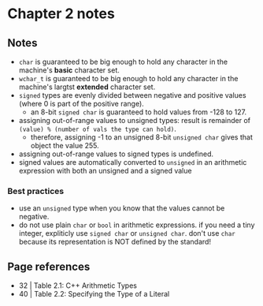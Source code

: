 # Chapter 2 notes

## Notes

- `char` is guaranteed to be big enough to hold any character in the machine's **basic** character set.
- `wchar_t` is guaranteed to be big enough to hold any character in the machine's largtst **extended** character set.
- `signed` types are evenly divided between negative and positive values (where 0 is part of the positive range).
  - an 8-bit `signed char` is guaranteed to hold values from -128 to 127.
- assigning out-of-range values to unsigned types: result is remainder of `(value) % (number of vals the type can hold)`.
  - therefore, assigning -1 to an unsigned 8-bit `unsigned char` gives that object the value 255.
- assigning out-of-range values to signed types is undefined.
- signed values are automatically converted to `unsigned` in an arithmetic expression with both an unsigned and a signed value

### Best practices

- use an `unsigned` type when you know that the values cannot be negative.
- do not use plain `char` or `bool` in arithmetic expressions. if you need a tiny integer, expliticly use `signed char` or `unsigned char`. don't use `char` because its representation is NOT defined by the standard!

## Page references

- 32 | Table 2.1: C++ Arithmetic Types
- 40 | Table 2.2: Specifying the Type of a Literal
